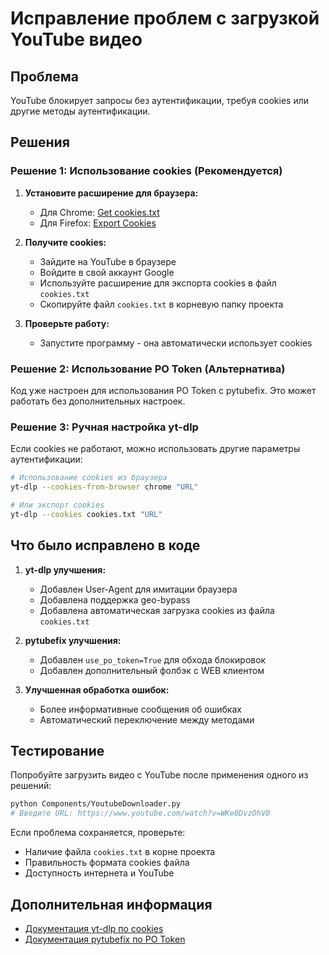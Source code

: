 # Исправление проблем с загрузкой YouTube видео

## Проблема
YouTube блокирует запросы без аутентификации, требуя cookies или другие методы аутентификации.

## Решения

### Решение 1: Использование cookies (Рекомендуется)

1. **Установите расширение для браузера:**
   - Для Chrome: [Get cookies.txt](https://chrome.google.com/webstore/detail/get-cookiestxt/bgaddhkoddajcdgaggjhjhaoccdenhg)
   - Для Firefox: [Export Cookies](https://addons.mozilla.org/en-US/firefox/addon/export-cookies-txt/)

2. **Получите cookies:**
   - Зайдите на YouTube в браузере
   - Войдите в свой аккаунт Google
   - Используйте расширение для экспорта cookies в файл `cookies.txt`
   - Скопируйте файл `cookies.txt` в корневую папку проекта

3. **Проверьте работу:**
   - Запустите программу - она автоматически использует cookies

### Решение 2: Использование PO Token (Альтернатива)

Код уже настроен для использования PO Token с pytubefix. Это может работать без дополнительных настроек.

### Решение 3: Ручная настройка yt-dlp

Если cookies не работают, можно использовать другие параметры аутентификации:

```bash
# Использование cookies из браузера
yt-dlp --cookies-from-browser chrome "URL"

# Или экспорт cookies
yt-dlp --cookies cookies.txt "URL"
```

## Что было исправлено в коде

1. **yt-dlp улучшения:**
   - Добавлен User-Agent для имитации браузера
   - Добавлена поддержка geo-bypass
   - Добавлена автоматическая загрузка cookies из файла `cookies.txt`

2. **pytubefix улучшения:**
   - Добавлен `use_po_token=True` для обхода блокировок
   - Добавлен дополнительный фолбэк с WEB клиентом

3. **Улучшенная обработка ошибок:**
   - Более информативные сообщения об ошибках
   - Автоматический переключение между методами

## Тестирование

Попробуйте загрузить видео с YouTube после применения одного из решений:

```bash
python Components/YoutubeDownloader.py
# Введите URL: https://www.youtube.com/watch?v=WKe8DvzOhV0
```

Если проблема сохраняется, проверьте:
- Наличие файла `cookies.txt` в корне проекта
- Правильность формата cookies файла
- Доступность интернета и YouTube

## Дополнительная информация

- [Документация yt-dlp по cookies](https://github.com/yt-dlp/yt-dlp/wiki/FAQ#how-do-i-pass-cookies-to-yt-dlp)
- [Документация pytubefix по PO Token](https://github.com/JuanBindez/pytubefix/pull/209)